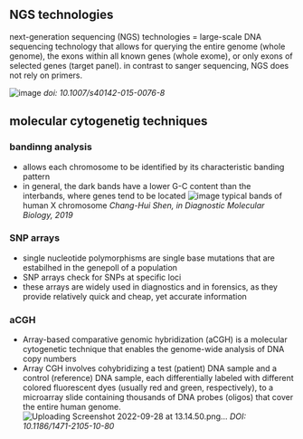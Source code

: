 ## NGS technologies

next-generation sequencing (NGS) technologies = large-scale DNA sequencing technology that allows for querying the entire genome (whole genome), the exons within all known genes (whole exome), or only exons of selected genes (target panel). 
in contrast to sanger sequencing, NGS does not rely on primers.

![image](https://user-images.githubusercontent.com/103630748/192760536-1ad3dad4-ebda-47aa-904f-0277b28091f2.jpeg)
*doi: 10.1007/s40142-015-0076-8*

## molecular cytogenetig techniques
### bandinng analysis
- allows each chromosome to be identified by its characteristic banding pattern
- in general, the dark bands have a lower G-C content than the interbands, where genes tend to be located
![image](https://user-images.githubusercontent.com/103630748/192761390-0c969eaa-1ca0-4673-a901-520d9c8e64db.jpeg)
typical bands of human X chromosome 
*Chang-Hui Shen, in Diagnostic Molecular Biology, 2019*


### SNP arrays
- single nucleotide polymorphisms are single base mutations that are estabilhed in the genepoll of a population 
- SNP arrays check for SNPs at specific loci
- these arrays are widely used in diagnostics and in forensics, as they provide relatively quick and cheap, yet accurate information

### aCGH
- Array-based comparative genomic hybridization (aCGH) is a molecular cytogenetic technique that enables the genome-wide analysis of DNA copy numbers
- Array CGH involves cohybridizing a test (patient) DNA sample and a control (reference) DNA sample, each differentially labeled with different colored fluorescent dyes (usually red and green, respectively), to a microarray slide containing thousands of DNA probes (oligos) that cover the entire human genome.
![Uploading Screenshot 2022-09-28 at 13.14.50.png…]()
*DOI: 10.1186/1471-2105-10-80*



